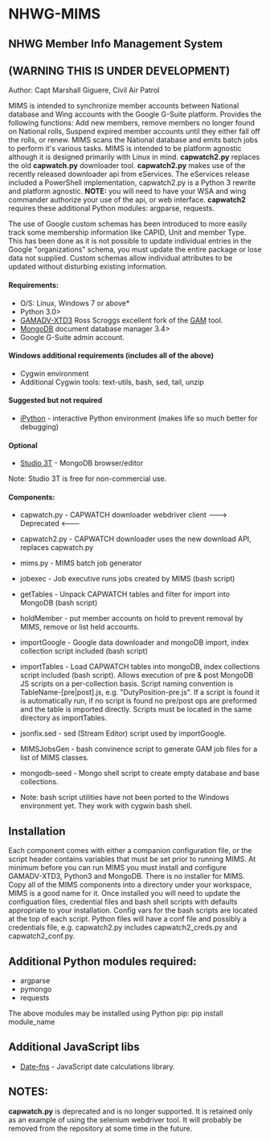 # NHWG-MIMS
## NHWG Member Info Management System
## (WARNING THIS IS UNDER DEVELOPMENT)

Author: Capt Marshall Giguere, Civil Air Patrol

MIMS is intended to synchronize member accounts between National database and Wing accounts with the Google G-Suite platform.  Provides the following functions: Add new members, remove members no longer found on National rolls, Suspend expired member accounts until they either fall off the rolls, or renew. MIMS scans the National database and emits batch jobs to perform it's various tasks.  MIMS is intended to be platform agnostic although it is designed primarily with Linux in mind.
**capwatch2.py** replaces the old **capwatch.py** downloader tool.  **capwatch2.py** makes use of the recently released downloader api from eServices.  The eServices release included a PowerShell implementation, capwatch2.py is a Python 3 rewrite and platform agnostic. **NOTE:** you will need to have your WSA and wing commander authorize your use of the api, or web interface.  **capwatch2** requires these additional Python modules: argparse, requests.

The use of Google custom schemas has been introduced to more easily track some membership information like CAPID, Unit and member Type.  This has been done as it is not possible to update individual entries in the Google "organizations" schema, you must update the entire package or lose data not supplied.  Custom schemas allow individual attributes to be updated without disturbing existing information.

#### Requirements:
* O/S: Linux, Windows 7 or above*
* Python 3.0>
* [GAMADV-XTD3](https://github.com/taers232c/GAMADV-XTD3) Ross Scroggs excellent fork of the [GAM](https://github.com/jay0lee/GAM) tool.
* [MongoDB](https://www.mongodb.com/download-center#community) document database manager 3.4>
* Google G-Suite admin account.

#### Windows additional requirements (includes all of the above)
* Cygwin environment
* Additional Cygwin tools: text-utils, bash, sed, tail, unzip

#### Suggested but not required
* [iPython](http://ipython.readthedocs.io/en/stable/index.html#) - interactive Python environment (makes life so much better for debugging)

#### Optional
* [Studio 3T](https://studio3t.com) - MongoDB browser/editor

Note: Studio 3T is free for non-commercial use.

#### Components:
* capwatch.py - CAPWATCH downloader webdriver client ---> Deprecated <---
* capwatch2.py - CAPWATCH downloader uses the new download API, replaces capwatch.py
* mims.py - MIMS batch job generator
* jobexec - Job executive runs jobs created by MIMS (bash script)
* getTables - Unpack CAPWATCH tables and filter for import into MongoDB (bash script)
* holdMember - put member accounts on hold to prevent removal by MIMS, remove or list held accounts.
* importGoogle - Google data downloader and mongoDB import, index collection script included (bash script)
* importTables - Load CAPWATCH tables into mongoDB, index collections script included (bash script). Allows execution of pre & post MongoDB JS scripts on a per-collection basis. Script naming convention is
TableName-[pre|post].js, e.g. "DutyPosition-pre.js".  If a script is found it is automatically run, if no script is found no pre/post ops are preformed and the table is imported directly.  Scripts must be located in the same directory as importTables.
* jsonfix.sed - sed (Stream Editor) script used by importGoogle.
* MIMSJobsGen - bash convinence script to generate GAM job files for a list of MIMS classes.
* mongodb-seed - Mongo shell script to create empty database and base collections.

* Note: bash script utilities have not been ported to the Windows environment yet. They work with cygwin bash shell.

## Installation
Each component comes with either a companion configuration file, or the script header contains variables that must be set
prior to running MIMS.  At minimum before you can run MIMS you must install and configure GAMADV-XTD3, Python3 and MongoDB. There is no installer for MIMS. Copy all of the MIMS components into a directory under your workspace, MIMS is a good name for it.  Once installed you will need to update the configuation files, credential files and bash shell scripts with defaults appropriate to your installation.  Config vars for the bash scripts are located at the top of each script. Python files will have a conf file and possibly a credentials file, e.g. capwatch2.py includes capwatch2_creds.py and capwatch2_conf.py.

## Additional Python modules required:
* argparse
* pymongo
* requests

The above modules may be installed using Python pip: pip install module_name

## Additional JavaScript libs
* [Date-fns](https://date-fns.org/docs/Getting-Started) - JavaScript date calculations library.

## NOTES:
**capwatch.py** is deprecated and is no longer supported. It is retained only as an example of using the selenium webdriver tool. It will probably be removed from the repository at some time in the future.
